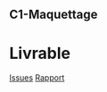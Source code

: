 ## C1-Maquettage

# Livrable

[Issues](https://github.com/cnmh/besoin/issues/117)
[Rapport](https://cnmh.github.io/besoin/empathie-psychomotricien/rapport.html)
